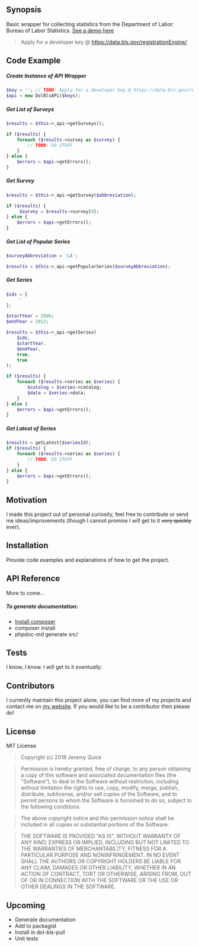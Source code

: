 ## Synopsis

Basic wrapper for collecting statistics from the Department of Labor: Bureau of Labor Statistics. 
[See a demo here](https://www.dol-bls-api.jrquick.com)

> Apply for a developer key @ https://data.bls.gov/registrationEngine/

## Code Example

##### Create Instance of API Wrapper
```php
$key = ''; // TODO: Apply for a developer key @ https://data.bls.gov/registrationEngine/
$api = new DolBlsAPi($keys);
```

##### Get List of Surveys
```php
$results = $this->_api->getSurveys();

if ($results) {
    foreach ($results->survey as $survey) {
        // TODO: DO STUFF
    }
} else {
    $errors = $api->getErrors();
}
```

##### Get Survey
```php
$results = $this->_api->getSurvey($abbreviation);

if ($results) {
     $survey = $results->survey[0];
} else {
    $errors = $api->getErrors();
}
 ```

##### Get List of Popular Series
```php
$surveyAbbreviation = 'LA';

$results = $this->_api->getPopularSeries($surveyAbbreviation);
```

##### Get Series
```php
$ids = [
    ''
];

$startYear = 2008; 
$endYear = 2012;

$results = $this->_api->getSeries(
    $ids,
    $startYear,
    $endYear,
    true,
    true
);

if ($results) {
    foreach ($results->series as $series) {
        $catalog = $series->catalog;
        $data = $series->data;
    }
} else {
    $errors = $api->getErrors();
}
```

##### Get Latest of Series
```php
$results = getLatest($seriesId);
if ($results) {
    foreach ($results->series as $series) {
        // TODO: DO STUFF
    }
} else {
    $errors = $api->getErrors();
}
```

## Motivation

I made this project out of personal curiosity, feel free to contribute or send me ideas/improvements (though I cannot promise I will get to it ~~very quickly~~ ever).

## Installation

Provide code examples and explanations of how to get the project.

## API Reference

More to come...

##### To generate documentation:

* [Install composer](https://getcomposer.org/download/)
* composer install
* phpdoc-md generate src/

## Tests

I know, I know. I will get to it _eventually_.

## Contributors

I currently maintain this project alone, you can find more of my projects and contact me on [my website](https://www.jrquick.com). If you would like to be a contributor then please do!

## License

MIT License

>Copyright (c) 2018 Jeremy Quick

>Permission is hereby granted, free of charge, to any person obtaining a copy
of this software and associated documentation files (the "Software"), to deal
in the Software without restriction, including without limitation the rights
to use, copy, modify, merge, publish, distribute, sublicense, and/or sell
copies of the Software, and to permit persons to whom the Software is
furnished to do so, subject to the following conditions:

>The above copyright notice and this permission notice shall be included in all
copies or substantial portions of the Software.

>THE SOFTWARE IS PROVIDED "AS IS", WITHOUT WARRANTY OF ANY KIND, EXPRESS OR
IMPLIED, INCLUDING BUT NOT LIMITED TO THE WARRANTIES OF MERCHANTABILITY,
FITNESS FOR A PARTICULAR PURPOSE AND NONINFRINGEMENT. IN NO EVENT SHALL THE
AUTHORS OR COPYRIGHT HOLDERS BE LIABLE FOR ANY CLAIM, DAMAGES OR OTHER
LIABILITY, WHETHER IN AN ACTION OF CONTRACT, TORT OR OTHERWISE, ARISING FROM,
OUT OF OR IN CONNECTION WITH THE SOFTWARE OR THE USE OR OTHER DEALINGS IN THE
SOFTWARE.

## Upcoming

* Generate documentation
* Add to packagist
* Install in dol-bls-pull
* Unit tests